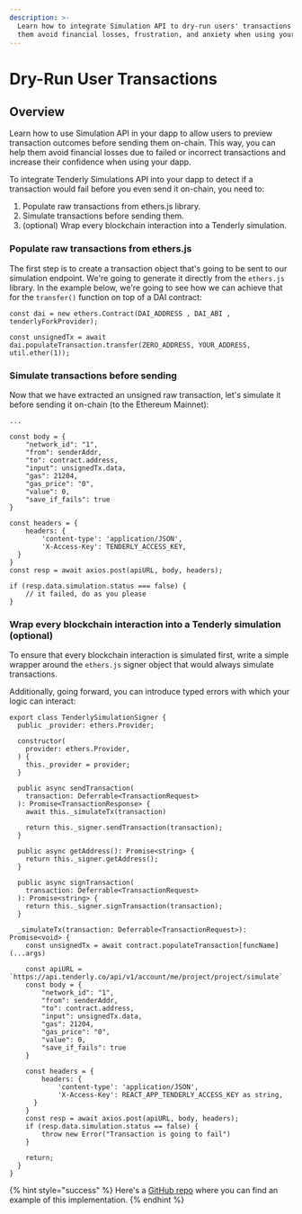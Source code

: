 ```yaml
---
description: >-
  Learn how to integrate Simulation API to dry-run users' transactions and help
  them avoid financial losses, frustration, and anxiety when using your dapp.
---
```


# Dry-Run User Transactions

## Overview

Learn how to use Simulation API in your dapp to allow users to preview transaction outcomes before sending them on-chain. This way, you can help them avoid financial losses due to failed or incorrect transactions and increase their confidence when using your dapp.&#x20;

To integrate Tenderly Simulations API into your dapp to detect if a transaction would fail before you even send it on-chain, you need to:

1. Populate raw transactions from ethers.js library.
2. Simulate transactions before sending them.
3. (optional) Wrap every blockchain interaction into a Tenderly simulation.

### Populate raw transactions from ethers.js

The first step is to create a transaction object that's going to be sent to our simulation endpoint. We're going to generate it directly from the `ethers.js` library. In the example below, we're going to see how we can achieve that for the `transfer()` function on top of a DAI contract:

```tsx
const dai = new ethers.Contract(DAI_ADDRESS , DAI_ABI , tenderlyForkProvider);

const unsignedTx = await dai.populateTransaction.transfer(ZERO_ADDRESS, YOUR_ADDRESS, util.ether(1));
```

### Simulate transactions before sending

Now that we have extracted an unsigned raw transaction, let's simulate it before sending it on-chain (to the Ethereum Mainnet):

```tsx
...

const body = {
    "network_id": "1",
    "from": senderAddr,
    "to": contract.address,
    "input": unsignedTx.data,
    "gas": 21204,
    "gas_price": "0",
    "value": 0,
    "save_if_fails": true
}

const headers = {
    headers: {
        'content-type': 'application/JSON',
        'X-Access-Key': TENDERLY_ACCESS_KEY,
  }
}
const resp = await axios.post(apiURL, body, headers);

if (resp.data.simulation.status === false) {
	// it failed, do as you please
}
```

### Wrap every blockchain interaction into a Tenderly simulation (optional)&#x20;

To ensure that every blockchain interaction is simulated first, write a simple wrapper around the `ethers.js` signer object that would always simulate transactions.

Additionally, going forward, you can introduce typed errors with which your logic can interact:

```tsx
export class TenderlySimulationSigner {
  public _provider: ethers.Provider;

  constructor(
    provider: ethers.Provider,
  ) {
    this._provider = provider;
  }

  public async sendTransaction(
    transaction: Deferrable<TransactionRequest>
  ): Promise<TransactionResponse> {
    await this._simulateTx(transaction)
		
    return this._signer.sendTransaction(transaction);
  }

  public async getAddress(): Promise<string> {
    return this._signer.getAddress();
  }

  public async signTransaction(
    transaction: Deferrable<TransactionRequest>
  ): Promise<string> {
    return this._signer.signTransaction(transaction);
  }

  _simulateTx(transaction: Deferrable<TransactionRequest>): Promise<void> {
    const unsignedTx = await contract.populateTransaction[funcName](...args)

    const apiURL = `https://api.tenderly.co/api/v1/account/me/project/project/simulate`
    const body = {
        "network_id": "1",
        "from": senderAddr,
        "to": contract.address,
        "input": unsignedTx.data,
        "gas": 21204,
        "gas_price": "0",
        "value": 0,
    	"save_if_fails": true
    }

    const headers = {
        headers: {
            'content-type': 'application/JSON',
            'X-Access-Key': REACT_APP_TENDERLY_ACCESS_KEY as string,
      }
    }
    const resp = await axios.post(apiURL, body, headers);
    if (resp.data.simulation.status == false) {
        throw new Error("Transaction is going to fail")
    }

    return;
  }
}
```

{% hint style="success" %}
Here's a [GitHub repo](https://github.com/Tenderly/integration-samples/tree/main/dry-run-transactions) where you can find an example of this implementation.
{% endhint %}
